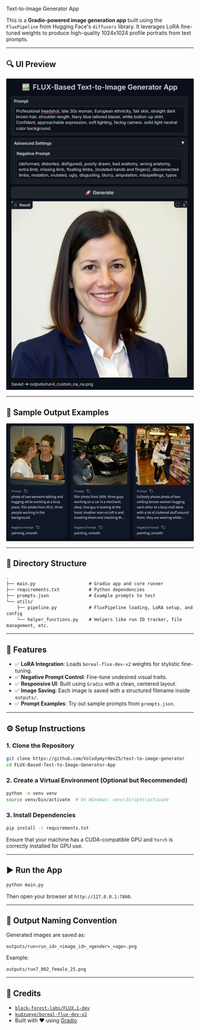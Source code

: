 
Text-to-Image Generator App

This is a **Gradio-powered image generation app** built using the `FluxPipeline` from Hugging Face's `diffusers` library. It leverages LoRA fine-tuned weights to produce high-quality 1024x1024 profile portraits from text prompts.

---

## 🔍 UI Preview

<p align="center">
  <img src="assets/ui.png" alt="Gradio UI" width="600"/>
</p>

---

## 🎨 Sample Output Examples

<p align="center">
  <img src="assets/examples.png" alt="Generated Examples" width="600"/>
</p>


---

## 📁 Directory Structure

```
.
├── main.py                    # Gradio app and core runner
├── requirements.txt           # Python dependencies
├── prompts.json               # Example prompts to test
└── utils/
    ├── pipeline.py            # FluxPipeline loading, LoRA setup, and config
    └── helper_functions.py    # Helpers like run ID tracker, file management, etc.
```

---

## 🚀 Features

- ✅ **LoRA Integration**: Loads `boreal-flux-dev-v2` weights for stylistic fine-tuning.
- ✅ **Negative Prompt Control**: Fine-tune undesired visual traits.
- ✅ **Responsive UI**: Built using `Gradio` with a clean, centered layout.
- ✅ **Image Saving**: Each image is saved with a structured filename inside `outputs/`.
- ✅ **Prompt Examples**: Try out sample prompts from `prompts.json`.

---

## ⚙️ Setup Instructions

### 1. Clone the Repository

```bash
git clone https://github.com/Volodymyrdev25/text-to-image-generator
cd FLUX-Based-Text-to-Image-Generator-App
```

### 2. Create a Virtual Environment (Optional but Recommended)

```bash
python -m venv venv
source venv/bin/activate  # On Windows: venv\Scripts\activate
```

### 3. Install Dependencies

```bash
pip install -r requirements.txt
```

Ensure that your machine has a CUDA-compatible GPU and `torch` is correctly installed for GPU use.

---

## ▶️ Run the App

```bash
python main.py
```

Then open your browser at `http://127.0.0.1:7860`.

---


## 📸 Output Naming Convention

Generated images are saved as:

```
outputs/run<run_id>_<image_id>_<gender>_<age>.png
```

Example:

```
outputs/run7_002_female_25.png
```

---

## 🧠 Credits

- [`black-forest-labs/FLUX.1-dev`](https://huggingface.co/black-forest-labs/FLUX.1-dev)
- [`kudzueye/boreal-flux-dev-v2`](https://huggingface.co/kudzueye/boreal-flux-dev-v2)
- Built with ❤️ using [Gradio](https://www.gradio.app/)

